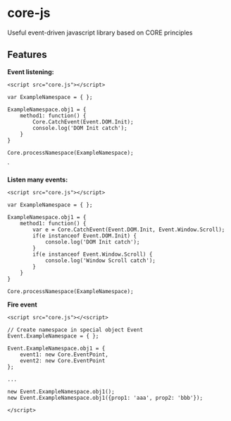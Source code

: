 core-js
=======

Useful event-driven javascript library based on CORE principles

Features
--------

**Event listening:**

    <script src="core.js"></script>

    var ExampleNamespace = { };

    ExampleNamespace.obj1 = {
        method1: function() {
            Core.CatchEvent(Event.DOM.Init);
            console.log('DOM Init catch');
        }
    }

    Core.processNamespace(ExampleNamespace);
`

**Listen many events:**

    <script src="core.js"></script>

    var ExampleNamespace = { };

    ExampleNamespace.obj1 = {
        method1: function() {
            var e = Core.CatchEvent(Event.DOM.Init, Event.Window.Scroll);
            if(e instanceof Event.DOM.Init) {
                console.log('DOM Init catch');
            }
            if(e instanceof Event.Window.Scroll) {
                console.log('Window Scroll catch');
            }
        }
    }

    Core.processNamespace(ExampleNamespace);


**Fire event**

    <script src="core.js"></<script>

    // Create namespace in special object Event
    Event.ExampleNamespace = { };

    Event.ExampleNamespace.obj1 = {
        event1: new Core.EventPoint,
        event2: new Core.EventPoint
    };

    ...

    new Event.ExampleNamespace.obj1();
    new Event.ExampleNamespace.obj1({prop1: 'aaa', prop2: 'bbb'});

    </script>
